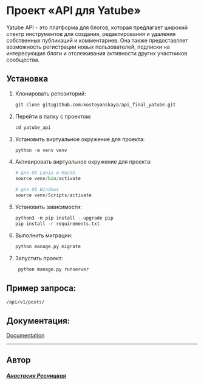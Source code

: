 # Проект «API для Yatube»
Yatube API - это  платформа для блогов, которая предлагает широкий спектр инструментов для создания, редактирования и удаления собственных публикаций и комментариев. Она также предоставляет возможность регистрации новых пользователей, подписки на интересующие блоги и отслеживания активности других участников сообщества.

## Установка

1. Клонировать репозиторий:

    ```python
    git clone git@github.com:kostoyanskaya/api_final_yatube.git
    ```

2. Перейти в папку с проектом:

    ```python
    cd yatube_api
    ```

3. Установить виртуальное окружение для проекта:

    ```python
    python -m venv venv
    ```

4. Активировать виртуальное окружение для проекта:

    ```python
    # для OS Lunix и MacOS
    source venv/bin/activate

    # для OS Windows
    source venv/Scripts/activate
    ```


5. Установить зависимости:

    ```python
    python3 -m pip install --upgrade pip
    pip install -r requirements.txt
    ```

6. Выполнить миграции:

    ```python
    python manage.py migrate
    ```

7. Запустить проект:
   ```python
    python manage.py runserver
    ```

## Пример запроса:
```
/api/v1/posts/
```

## Документация:
[Documentation](http://127.0.0.1:8000/redoc/)
***

## Автор
#### [_Анастасия Ресницкая_](https://github.com/kostoyanskaya/)